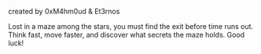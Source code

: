 created by 0xM4hm0ud & Et3rnos

Lost in a maze among the stars, you must find the exit before time runs out. Think fast, move faster, and discover what secrets the maze holds. Good luck!
